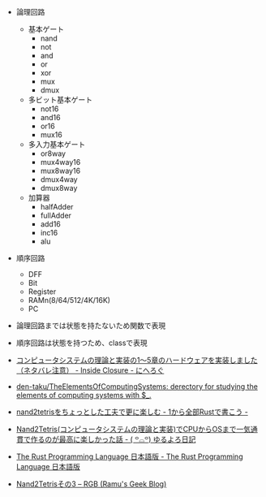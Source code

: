 - 論理回路
  - 基本ゲート
    - nand
    - not
    - and
    - or
    - xor
    - mux
    - dmux
  - 多ビット基本ゲート
    - not16
    - and16
    - or16
    - mux16
  - 多入力基本ゲート
    - or8way
    - mux4way16
    - mux8way16
    - dmux4way
    - dmux8way
  - 加算器
    - halfAdder
    - fullAdder
    - add16
    - inc16
    - alu
- 順序回路
  - DFF
  - Bit
  - Register
  - RAMn(8/64/512/4K/16K)
  - PC

- 論理回路までは状態を持たないため関数で表現
- 順序回路は状態を持つため、classで表現

- [コンピュータシステムの理論と実装の1〜5章のハードウェアを実装しました（ネタバレ注意） - Inside Closure - にへろぐ](https://nihemak.hatenablog.com/entry/2019/04/28/150541)
- [den-taku/TheElementsOfComputingSystems: derectory for studying the elements of computing systems with $_.](https://github.com/den-taku/TheElementsOfComputingSystems)
- [nand2tetrisをちょっとした工夫で更に楽しむ - 1から全部Rustで書こう -](https://zenn.dev/dentaku/articles/kuac-2020-17)
- [Nand2Tetris(コンピュータシステムの理論と実装)でCPUからOSまで一気通貫で作るのが最高に楽しかった話 - ( ꒪⌓꒪) ゆるよろ日記](https://yuroyoro.hatenablog.com/entry/2020/12/10/120236)
- [The Rust Programming Language 日本語版 - The Rust Programming Language 日本語版](https://doc.rust-jp.rs/book-ja/title-page.html)
- [Nand2Tetrisその3 – RGB (Ramu's Geek Blog)](https://rgb.ramuweb.com/nand2tetris3/)
